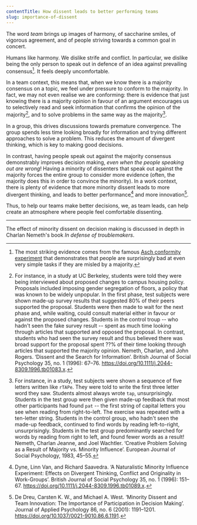 ```yaml
---
contentTitle: How dissent leads to better performing teams
slug: importance-of-dissent
---
```


The word _team_ brings up images of harmony, of saccharine smiles, of vigorous agreement, and of people striving towards a common goal in concert.

Humans like harmony. We dislike strife and conflict. In particular, we dislike being the only person to speak out in defence of an idea against prevailing consensus[^1]. It feels deeply uncomfortable.

In a team context, this means that, when we know there is a majority consensus on a topic, we feel under pressure to conform to the majority. In fact, we may not even realise we are conforming: there is evidence that just knowing there is a majority opinion in favour of an argument encourages us to selectively read and seek information that confirms the opinion of the majority[^2], and to solve problems in the same way as the majority[^3].

In a group, this drives discussions towards premature convergence. The group spends less time looking broadly for information and trying different approaches to solve a problem. This reduces the amount of divergent thinking, which is key to making good decisions.

In contrast, having people speak out against the majority consensus demonstrably improves decision making, _even when the people speaking out are wrong_! Having a minority of dissenters that speak out against the majority forces the entire group to consider more evidence (often, the majority does this in order to convince the minority). In a work context, there is plenty of evidence that more minority dissent leads to more divergent thinking, and leads to better performance[^4] and more innovation[^5].

Thus, to help our teams make better decisions, we, as team leads, can help create an atmosphere where people feel comfortable dissenting.

----

The effect of minority dissent on decision making is discussed in depth in Charlan Nemeth's book _In defense of troublemakers_.

[^1]: The most striking evidence comes from the famous [Asch conformity experiment](https://en.wikipedia.org/wiki/asch_conformity_experiments) that demonstrates that people are surprisingly bad at even very simple tasks if they are misled by a majority.
[^2]: For instance, in a study at UC Berkeley, students were told they were being interviewed about proposed changes to campus housing policy. Proposals included imposing gender segregation of floors, a policy that was known to be widely unpopular. In the first phase, test subjects were shown made-up survey results that suggested 80% of their peers supported the proposal. Students were then made to wait for the next phase and, while waiting, could consult material either in favour or against the proposed changes. Students in the control troup -- who hadn't seen the fake survey result -- spent as much time looking through articles that supported and opposed the proposal. In contrast, students who had seen the survey result and thus believed there was broad support for the proposal spent ??% of their time looking through articles that supported the majority opinion. 
Nemeth, Charlan, and John Rogers. ‘Dissent and the Search for Information’. British Journal of Social Psychology 35, no. 1 (1996): 67–76. https://doi.org/10.1111/j.2044-8309.1996.tb01083.x.
[^3]: For instance, in a study, test subjects were shown a sequence of five letters written like `rTAPe`. They were told to write the first three letter word they saw. Students almost always wrote `tap`, unsurprisingly. Students in the test group were then given made-up feedback that most other participants had found `pat` -- the first string of capital letters you see when reading from right-to-left. The exercise was repeated with a ten-letter string. Students in the control group, who hadn't seen the made-up feedback, continued to find words by reading left-to-right, unsurprisingly. Students in the test group predominantly searched for words by reading from right to left, and found fewer words as a result!
Nemeth, Charlan Jeanne, and Joel Wachtler. ‘Creative Problem Solving as a Result of Majority vs. Minority Influence’. European Journal of Social Psychology, 1983, 45–55.
[^4]: Dyne, Linn Van, and Richard Saavedra. ‘A Naturalistic Minority Influence Experiment: Effects on Divergent Thinking, Conflict and Originality in Work-Groups’. British Journal of Social Psychology 35, no. 1 (1996): 151–67. https://doi.org/10.1111/j.2044-8309.1996.tb01089.x.
[^5]: De Dreu, Carsten K. W., and Michael A. West. ‘Minority Dissent and Team Innovation: The Importance of Participation in Decision Making’. Journal of Applied Psychology 86, no. 6 (2001): 1191–1201. https://doi.org/10.1037/0021-9010.86.6.1191.
